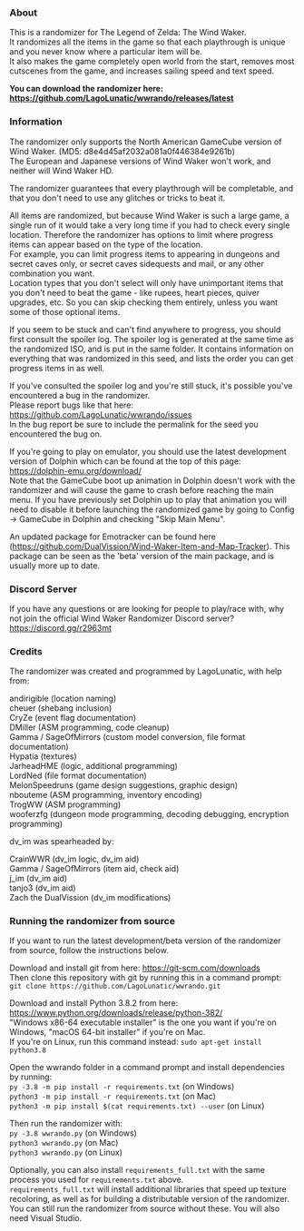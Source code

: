 
### About  

This is a randomizer for The Legend of Zelda: The Wind Waker.  
It randomizes all the items in the game so that each playthrough is unique and you never know where a particular item will be.  
It also makes the game completely open world from the start, removes most cutscenes from the game, and increases sailing speed and text speed.  

**You can download the randomizer here: https://github.com/LagoLunatic/wwrando/releases/latest**  

### Information  

The randomizer only supports the North American GameCube version of Wind Waker. (MD5: d8e4d45af2032a081a0f446384e9261b)  
The European and Japanese versions of Wind Waker won't work, and neither will Wind Waker HD.  

The randomizer guarantees that every playthrough will be completable, and that you don't need to use any glitches or tricks to beat it.  

All items are randomized, but because Wind Waker is such a large game, a single run of it would take a very long time if you had to check every single location. Therefore the randomizer has options to limit where progress items can appear based on the type of the location.  
For example, you can limit progress items to appearing in dungeons and secret caves only, or secret caves sidequests and mail, or any other combination you want.  
Location types that you don't select will only have unimportant items that you don't need to beat the game - like rupees, heart pieces, quiver upgrades, etc. So you can skip checking them entirely, unless you want some of those optional items.  

If you seem to be stuck and can't find anywhere to progress, you should first consult the spoiler log. The spoiler log is generated at the same time as the randomized ISO, and is put in the same folder. It contains information on everything that was randomized in this seed, and lists the order you can get progress items in as well.  

If you've consulted the spoiler log and you're still stuck, it's possible you've encountered a bug in the randomizer.  
Please report bugs like that here: https://github.com/LagoLunatic/wwrando/issues  
In the bug report be sure to include the permalink for the seed you encountered the bug on.  

If you're going to play on emulator, you should use the latest development version of Dolphin which can be found at the top of this page: https://dolphin-emu.org/download/  
Note that the GameCube boot up animation in Dolphin doesn't work with the randomizer and will cause the game to crash before reaching the main menu. If you have previously set Dolphin up to play that animation you will need to disable it before launching the randomized game by going to Config -> GameCube in Dolphin and checking "Skip Main Menu".  

An updated package for Emotracker can be found here (https://github.com/DualVission/Wind-Waker-Item-and-Map-Tracker). This package can be seen as the 'beta' version of the main package, and is usually more up to date.  

### Discord Server  

If you have any questions or are looking for people to play/race with, why not join the official Wind Waker Randomizer Discord server?  
https://discord.gg/r2963mt  

### Credits  

The randomizer was created and programmed by LagoLunatic, with help from:  

andirigible                                                                     (location naming)  
cheuer                                                                          (shebang inclusion)  
CryZe                                                                           (event flag documentation)  
DMiller                                                                         (ASM programming, code cleanup)  
Gamma / SageOfMirrors                                                           (custom model conversion, file format documentation)  
Hypatia                                                                         (textures)  
JarheadHME                                                                      (logic, additional programming)  
LordNed                                                                         (file format documentation)  
MelonSpeedruns                                                                  (game design suggestions, graphic design)  
nbouteme                                                                        (ASM programming, inventory encoding)  
TrogWW                                                                          (ASM programming)  
wooferzfg                                                                       (dungeon mode programming, decoding debugging, encryption programming)  


dv_im was spearheaded by:  

CrainWWR                                                                        (dv_im logic, dv_im aid)  
Gamma / SageOfMirrors                                                           (item aid, check aid)  
j_im                                                                            (dv_im aid)  
tanjo3                                                                          (dv_im aid)  
Zach the DualVission                                                            (dv_im modifications)  

### Running the randomizer from source  

If you want to run the latest development/beta version of the randomizer from source, follow the instructions below.  

Download and install git from here: https://git-scm.com/downloads  
Then clone this repository with git by running this in a command prompt:  
`git clone https://github.com/LagoLunatic/wwrando.git`  

Download and install Python 3.8.2 from here: https://www.python.org/downloads/release/python-382/  
"Windows x86-64 executable installer" is the one you want if you're on Windows, "macOS 64-bit installer" if you're on Mac.  
If you're on Linux, run this command instead: `sudo apt-get install python3.8`  

Open the wwrando folder in a command prompt and install dependencies by running:  
`py -3.8 -m pip install -r requirements.txt` (on Windows)  
`python3 -m pip install -r requirements.txt` (on Mac)  
`python3 -m pip install $(cat requirements.txt) --user` (on Linux)  

Then run the randomizer with:  
`py -3.8 wwrando.py` (on Windows)  
`python3 wwrando.py` (on Mac)  
`python3 wwrando.py` (on Linux)  

Optionally, you can also install `requirements_full.txt` with the same process you used for `requirements.txt` above.  
`requirements_full.txt` will install additional libraries that speed up texture recoloring, as well as for building a distributable version of the randomizer. You can still run the randomizer from source without these. You will also need Visual Studio.  
